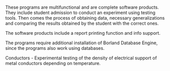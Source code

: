 These programs are multifunctional and are complete software products.
They include student admission to conduct an experiment using testing tools. Then comes the process of obtaining data, necessary generalizations and comparing the results obtained by the student with the correct ones.

The software products include a report printing function and info support.

The programs require additional installation of Borland Database Engine, since the programs also work using databases.

Conductors - Experimental testing of the density of electrical support of metal conductors depending on temperature.

